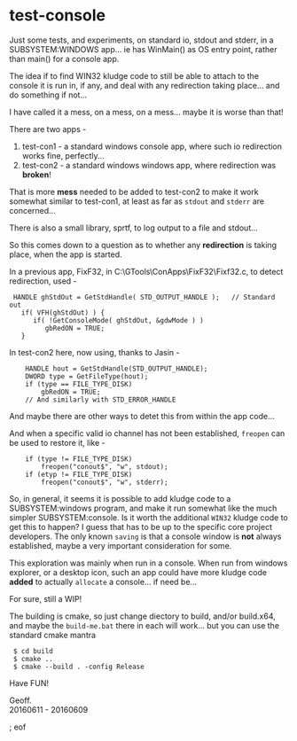 # test-console

Just some tests, and experiments, on standard io, stdout and stderr, in a SUBSYSTEM:WINDOWS app... ie has WinMain() as OS entry point, rather than main() for a console app.

The idea if to find WIN32 kludge code to still be able to attach to the console it is run in, if any, and deal with any redirection taking place... and do something if not...

I have called it a mess, on a mess, on a mess... maybe it is worse than that!

There are two apps -

 1. test-con1 - a standard windows console app, where such io redirection works fine, perfectly...
 2. test-con2 - a standard windows windows app, where redirection was **broken**!
 
That is more **mess** needed to be added to test-con2 to make it work somewhat similar to test-con1, at least as far as `stdout` and `stderr` are concerned...

There is also a small library, sprtf, to log output to a file and stdout...

So this comes down to a question as to whether any **redirection** is taking place, when the app is started.

In a previous app, FixF32, in C:\GTools\ConApps\FixF32\Fixf32.c, to detect redirection, used -

````
 HANDLE ghStdOut = GetStdHandle( STD_OUTPUT_HANDLE );   // Standard out
   if( VFH(ghStdOut) ) {
      if( !GetConsoleMode( ghStdOut, &gdwMode ) )
         gbRedON = TRUE;
   }
````

In test-con2 here, now using, thanks to Jasin -

````
    HANDLE hout = GetStdHandle(STD_OUTPUT_HANDLE);
    DWORD type = GetFileType(hout);
    if (type == FILE_TYPE_DISK)
        gbRedON = TRUE;
    // And similarly with STD_ERROR_HANDLE
````

And maybe there are other ways to detet this from within the app code...

And when a specific valid io channel has not been established, `freopen` can be used to restore it, like -

````
    if (type != FILE_TYPE_DISK)
        freopen("conout$", "w", stdout);
    if (etyp != FILE_TYPE_DISK)
        freopen("conout$", "w", stderr);
````

So, in general, it seems it is possible to add kludge code to a SUBSYSTEM:windows program, and make it run somewhat like the much simpler SUBSYSTEM:console. Is it worth the additional `WIN32` kludge code to get this to happen? I guess that has to be up to the specific core project developers. The only known `saving` is that a console window is **not** always established, maybe a very important consideration for some.

This exploration was mainly when run in a console. When run from windows explorer, or a desktop icon, such an app could have more kludge code **added** to actually `allocate` a console... if need be...

For sure, still a WIP!

The building is cmake, so just change diectory to build, and/or build.x64, and maybe the `build-me.bat` there in each will work... but you can use the standard cmake mantra 

````
 $ cd build
 $ cmake ..
 $ cmake --build . -config Release
````

Have FUN!

Geoff.  
20160611 - 20160609

; eof
